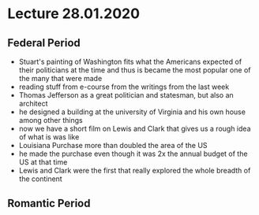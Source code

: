# Lecture 28.01.2020

## Federal Period

- Stuart's painting of Washington fits what the Americans expected of their
politicians at the time and thus is became the most popular one of the many
that were made
- reading stuff from e-course from the writings from the last week
- Thomas Jefferson as a great politician and statesman, but also an architect
- he designed a building at the university of Virginia and his own house among
other things
- now we have a short film on Lewis and Clark that gives us a rough idea of
what is was like
- Louisiana Purchase more than doubled the area of the US
- he made the purchase even though it was 2x the annual budget of the US at
that time
- Lewis and Clark were the first that really explored the whole breadth of the
continent

## Romantic Period
